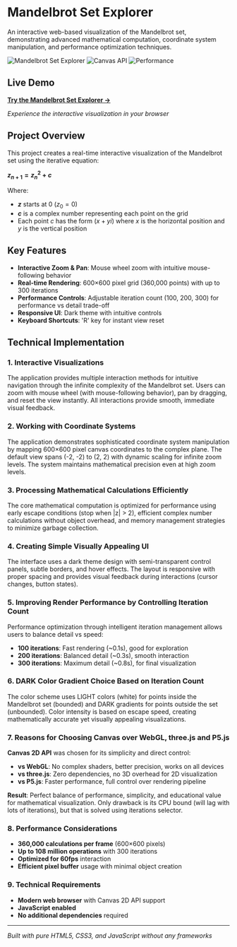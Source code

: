 # Mandelbrot Set Explorer

An interactive web-based visualization of the Mandelbrot set, demonstrating advanced mathematical computation, coordinate system manipulation, and performance optimization techniques.

![Mandelbrot Set Explorer](https://img.shields.io/badge/Status-Complete-brightgreen)
![Canvas API](https://img.shields.io/badge/API-Canvas%202D-blue)
![Performance](https://img.shields.io/badge/Performance-Optimized-orange)

## Live Demo

**[Try the Mandelbrot Set Explorer →](https://praveen5566.github.io/mandelbrot-explorer-canvas/)**

*Experience the interactive visualization in your browser*

## Project Overview

This project creates a real-time interactive visualization of the Mandelbrot set using the iterative equation:

**$z_{n+1} = z_n^2 + c$**

Where:
- **$z$** starts at 0 ($z_0 = 0$)
- **$c$** is a complex number representing each point on the grid
- Each point $c$ has the form $(x + yi)$ where $x$ is the horizontal position and $y$ is the vertical position

## Key Features

- **Interactive Zoom & Pan**: Mouse wheel zoom with intuitive mouse-following behavior
- **Real-time Rendering**: 600×600 pixel grid (360,000 points) with up to 300 iterations
- **Performance Controls**: Adjustable iteration count (100, 200, 300) for performance vs detail trade-off
- **Responsive UI**: Dark theme with intuitive controls
- **Keyboard Shortcuts**: 'R' key for instant view reset

## Technical Implementation

### 1. Interactive Visualizations

The application provides multiple interaction methods for intuitive navigation through the infinite complexity of the Mandelbrot set. Users can zoom with mouse wheel (with mouse-following behavior), pan by dragging, and reset the view instantly. All interactions provide smooth, immediate visual feedback.

### 2. Working with Coordinate Systems

The application demonstrates sophisticated coordinate system manipulation by mapping 600×600 pixel canvas coordinates to the complex plane. The default view spans (-2, -2) to (2, 2) with dynamic scaling for infinite zoom levels. The system maintains mathematical precision even at high zoom levels.

### 3. Processing Mathematical Calculations Efficiently

The core mathematical computation is optimized for performance using early escape conditions (stop when |z| > 2), efficient complex number calculations without object overhead, and memory management strategies to minimize garbage collection.

### 4. Creating Simple Visually Appealing UI

The interface uses a dark theme design with semi-transparent control panels, subtle borders, and hover effects. The layout is responsive with proper spacing and provides visual feedback during interactions (cursor changes, button states).

### 5. Improving Render Performance by Controlling Iteration Count

Performance optimization through intelligent iteration management allows users to balance detail vs speed:
- **100 iterations**: Fast rendering (~0.1s), good for exploration
- **200 iterations**: Balanced detail (~0.3s), smooth interaction  
- **300 iterations**: Maximum detail (~0.8s), for final visualization

### 6. DARK Color Gradient Choice Based on Iteration Count

The color scheme uses LIGHT colors (white) for points inside the Mandelbrot set (bounded) and DARK gradients for points outside the set (unbounded). Color intensity is based on escape speed, creating mathematically accurate yet visually appealing visualizations.

### 7. Reasons for Choosing Canvas over WebGL, three.js and P5.js

**Canvas 2D API** was chosen for its simplicity and direct control:

- **vs WebGL**: No complex shaders, better precision, works on all devices
- **vs three.js**: Zero dependencies, no 3D overhead for 2D visualization  
- **vs P5.js**: Faster performance, full control over rendering pipeline

**Result**: Perfect balance of performance, simplicity, and educational value for mathematical visualization. Only drawback is its CPU bound (will lag with lots of iterations), but that is solved using iterations selector.

### 8. Performance Considerations

- **360,000 calculations per frame** (600×600 pixels)
- **Up to 108 million operations** with 300 iterations
- **Optimized for 60fps** interaction
- **Efficient pixel buffer** usage with minimal object creation


### 9.  Technical Requirements

- **Modern web browser** with Canvas 2D API support
- **JavaScript enabled**
- **No additional dependencies** required

---

*Built with pure HTML5, CSS3, and JavaScript without any frameworks* 